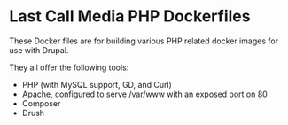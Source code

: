 Last Call Media PHP Dockerfiles
===============================

These Docker files are for building various PHP related docker images for use with Drupal.

They all offer the following tools:

* PHP (with MySQL support, GD, and Curl)
* Apache, configured to serve /var/www with an exposed port on 80
* Composer
* Drush

